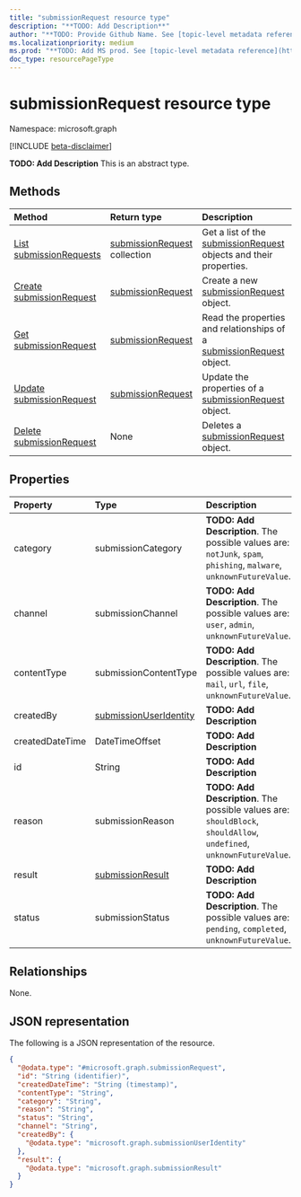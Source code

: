 ```yaml
---
title: "submissionRequest resource type"
description: "**TODO: Add Description**"
author: "**TODO: Provide Github Name. See [topic-level metadata reference](https://msgo.azurewebsites.net/add/document/guidelines/metadata.html#topic-level-metadata)**"
ms.localizationpriority: medium
ms.prod: "**TODO: Add MS prod. See [topic-level metadata reference](https://msgo.azurewebsites.net/add/document/guidelines/metadata.html#topic-level-metadata)**"
doc_type: resourcePageType
---
```


# submissionRequest resource type

Namespace: microsoft.graph

[!INCLUDE [beta-disclaimer](../../includes/beta-disclaimer.md)]

**TODO: Add Description**
This is an abstract type.

## Methods
|Method|Return type|Description|
|:---|:---|:---|
|[List submissionRequests](../api/submissionrequest-list.md)|[submissionRequest](../resources/submissionrequest.md) collection|Get a list of the [submissionRequest](../resources/submissionrequest.md) objects and their properties.|
|[Create submissionRequest](../api/submissionrequest-post-submissionrequests.md)|[submissionRequest](../resources/submissionrequest.md)|Create a new [submissionRequest](../resources/submissionrequest.md) object.|
|[Get submissionRequest](../api/submissionrequest-get.md)|[submissionRequest](../resources/submissionrequest.md)|Read the properties and relationships of a [submissionRequest](../resources/submissionrequest.md) object.|
|[Update submissionRequest](../api/submissionrequest-update.md)|[submissionRequest](../resources/submissionrequest.md)|Update the properties of a [submissionRequest](../resources/submissionrequest.md) object.|
|[Delete submissionRequest](../api/submissionrequest-delete.md)|None|Deletes a [submissionRequest](../resources/submissionrequest.md) object.|

## Properties
|Property|Type|Description|
|:---|:---|:---|
|category|submissionCategory|**TODO: Add Description**. The possible values are: `notJunk`, `spam`, `phishing`, `malware`, `unknownFutureValue`.|
|channel|submissionChannel|**TODO: Add Description**. The possible values are: `user`, `admin`, `unknownFutureValue`.|
|contentType|submissionContentType|**TODO: Add Description**. The possible values are: `mail`, `url`, `file`, `unknownFutureValue`.|
|createdBy|[submissionUserIdentity](../resources/submissionuseridentity.md)|**TODO: Add Description**|
|createdDateTime|DateTimeOffset|**TODO: Add Description**|
|id|String|**TODO: Add Description**|
|reason|submissionReason|**TODO: Add Description**. The possible values are: `shouldBlock`, `shouldAllow`, `undefined`, `unknownFutureValue`.|
|result|[submissionResult](../resources/submissionresult.md)|**TODO: Add Description**|
|status|submissionStatus|**TODO: Add Description**. The possible values are: `pending`, `completed`, `unknownFutureValue`.|

## Relationships
None.

## JSON representation
The following is a JSON representation of the resource.
<!-- {
  "blockType": "resource",
  "keyProperty": "id",
  "@odata.type": "microsoft.graph.submissionRequest",
  "openType": false
}
-->
``` json
{
  "@odata.type": "#microsoft.graph.submissionRequest",
  "id": "String (identifier)",
  "createdDateTime": "String (timestamp)",
  "contentType": "String",
  "category": "String",
  "reason": "String",
  "status": "String",
  "channel": "String",
  "createdBy": {
    "@odata.type": "microsoft.graph.submissionUserIdentity"
  },
  "result": {
    "@odata.type": "microsoft.graph.submissionResult"
  }
}
```


